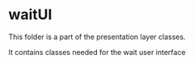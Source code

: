 # waitUI

This folder is a part of the presentation layer classes.

It contains classes needed for the wait user interface
